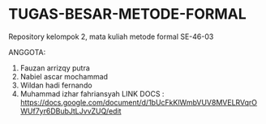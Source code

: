 # TUGAS-BESAR-METODE-FORMAL
Repository kelompok 2, mata kuliah metode formal SE-46-03

ANGGOTA:
1. Fauzan arrizqy putra
2. Nabiel ascar mochammad
3. Wildan hadi fernando
4. Muhammad izhar fahriansyah
   LINK DOCS : https://docs.google.com/document/d/1bUcFkKlWmbVUV8MVELRVqrOWUf7yr6DBubJtLJvvZUQ/edit
